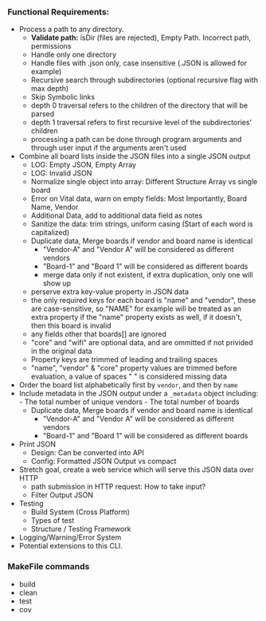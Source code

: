### Functional Requirements:
- Process a path to any directory.
	- **Validate path:** isDir (files are rejected), Empty Path. Incorrect path, permissions
	- Handle only one directory
	- Handle files with .json only, case insensitive (.JSON is allowed for example)
	- Recursive search through subdirectories (optional recursive flag with max depth)
	- Skip Symbolic links
	- depth 0 traversal refers to the children of the directory that will be parsed
	- depth 1 traversal refers to first recursive level of the subdirectories' children
	- processing a path can be done through program arguments and through user input if the arguments aren't used
- Combine all board lists inside the JSON files into a single JSON output
	- LOG: Empty JSON, Empty Array
	- LOG: Invalid JSON
	- Normalize single object into array: Different Structure Array vs single board
	- Error on Vital data, warn on empty fields: Most Importantly, Board Name, Vendor
	- Additional Data, add to additional data field as notes
	- Sanitize the data: trim strings, uniform casing (Start of each word is capitalized)
	- Duplicate data, Merge boards if vendor and board name is identical
		- "Vendor-A" and "Vendor A" will be considered as different vendors
		- "Board-1" and "Board 1" will be considered as different boards
		- merge data only if not existent, if extra duplication, only one will show up
	- perserve extra key-value property in JSON data
	- the only required keys for each board is "name" and "vendor", these are case-sensitive, so "NAME" for example will be treated as an extra property if the "name" property exists as well, if it doesn't, then this board is invalid
	- any fields other that boards[] are ignored
	- "core" and "wifi" are optional data, and are ommitted if not privided in the original data
	- Property keys are trimmed of leading and trailing spaces
	- "name", "vendor" & "core" property values are trimmed before evaluation, a value of spaces "   " is considered missing data
- Order the board list alphabetically first by `vendor`, and then by `name`
- Include metadata in the JSON output under a `_metadata` object including: - The total number of unique vendors - The total number of boards
	- Duplicate data, Merge boards if vendor and board name is identical
		- "Vendor-A" and "Vendor A" will be considered as different vendors
		- "Board-1" and "Board 1" will be considered as different boards
- Print JSON
	- Design: Can be converted into API
	- Config: Formatted JSON Output vs compact
- Stretch goal, create a web service which will serve this JSON data over HTTP
	- path submission in HTTP request: How to take input?
	- Filter Output JSON
- Testing
	- Build System (Cross Platform)
	- Types of test
	- Structure / Testing Framework
- Logging/Warning/Error System
- Potential extensions to this CLI.


### MakeFile commands
- build
- clean
- test
- cov
